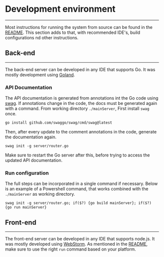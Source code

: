 # Development environment

---
Most instructions for running the system from source can be found in the [README](README.md). This section adds to that, with recommended IDE's, build configurations nd other instructions.

## Back-end

---
The back-end server can be developed in any IDE that supports Go. It was mostly development using [Goland](https://www.jetbrains.com/go/).

### API Documentation
The API documentation is generated from annotations int the Go code using [swag](https://github.com/swaggo/swag).
If annotations change in the code, the docs must be generated again with a command. From working directory `./mainServer`, First install `swag` once.

    go install github.com/swaggo/swag/cmd/swag@latest

Then, after every update to the comment annotations in the code, generate the documentation again.

    swag init -g server/router.go

Make sure to restart the Go server after this, before trying to access the updated API documentation. 

### Run configuration
The full steps can be incorporated in a single command if necessary. Below is an example of a Powershell command, that works combined with the `./mainServer` as working directory.

    swag init -g server/router.go; if($?) {go build mainServer}; if($?) {go run mainServer}

## Front-end

---
The front-end server can be developed in any IDE that supports node.js. It was mostly developed using [WebStorm](https://www.jetbrains.com/webstorm/). As mentioned in the [README](README.md), make sure to use the right `run` command based on your platform.


